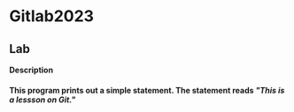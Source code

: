 # Gitlab2023
## Lab
**Description**
#### This program prints out a simple statement. The statement reads *"This is a lessson on Git."*

